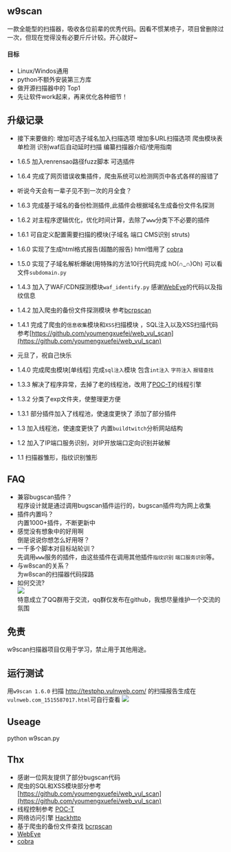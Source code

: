 ## w9scan
一款全能型的扫描器，吸收各位前辈的优秀代码。因看不惯某喷子，项目曾删除过一次，但现在觉得没有必要斤斤计较。开心就好~

#### 目标
- Linux/Windos通用
- python不额外安装第三方库
- 做开源扫描器中的 Top1
- 先让软件work起来，再来优化各种细节！

## 升级记录
- 接下来要做的: 增加可选子域名加入扫描选项 增加多URL扫描选项 爬虫模块表单检测 识别waf后自动延时扫描 编纂扫描器介绍/使用指南

- 1.6.5 加入renrensao路径fuzz脚本 可选插件
- 1.6.4 完成了网页错误收集插件，爬虫系统可以检测网页中各式各样的报错了
- 听说今天会有一辈子见不到一次的月全食？
- 1.6.3 完成基于域名的备份检测插件,此插件会根据域名生成备份文件名探测
- 1.6.2 对主程序逻辑优化，优化时间计算，去除了`www`分类下不必要的插件
- 1.6.1 可自定义配置需要扫描的模块(子域名 端口 CMS识别 struts)
- 1.6.0 实现了生成html格式报告(超酷的报告) html借用了 [cobra](https://github.com/wufeifei/cobra)
- 1.5.0 实现了子域名解析爆破(用特殊的方法10行代码完成 hO(∩_∩)Oh) 可以看文件`subdomain.py`
- 1.4.3 加入了WAF/CDN探测模块`waf_identify.py` 感谢[WebEye](https://github.com/zerokeeper/WebEye/)的代码以及指纹信息
- 1.4.2 加入爬虫的备份文件探测模块 参考[bcrpscan](https://github.com/secfree/bcrpscan)
- 1.4.1 完成了爬虫的`信息收集`模块和`XSS`扫描模块 ，SQL注入以及XSS扫描代码参考[https://github.com/youmengxuefei/web_vul_scan](https://github.com/youmengxuefei/web_vul_scan)
- 元旦了，祝自己快乐
- 1.4.0 完成爬虫模块[单线程] 完成`sql注入`模块 包含`int注入` `字符注入` `报错查找`
- 1.3.3 解决了程序异常，去掉了老的线程池，改用了[POC-T](https://github.com/Xyntax/POC-T/blob/2.0/lib/controller/engine.py)的线程引擎
- 1.3.2 分类了exp文件夹，使整理更方便
- 1.3.1 部分插件加入了线程池，使速度更快了 添加了部分插件
- 1.3 加入线程池，使速度更快了  内置`buildtwitch`分析网站结构
- 1.2 加入了IP端口服务识别，对IP开放端口定向识别并破解
- 1.1 扫描器雏形，指纹识别雏形

## FAQ
- 兼容bugscan插件？  
    程序设计就是通过调用bugscan插件运行的，bugscan插件均为网上收集
- 插件内置吗？  
    内置1000+插件，不断更新中
- 感觉没有想象中的好用啊  
    倒是说说你想怎么好用呀？
- 一千多个脚本对目标站轮训？  
    先调用`www`服务的插件，由这些插件在调用其他插件`指纹识别` `端口服务识别`等。
- 与w8scan的关系？  
    为w8scan的扫描器代码探路
- 如何交流?  
    ![](https://github.com/boy-hack/w9scan/blob/master/images/qqgroup.png)  
    特意成立了QQ群用于交流，qq群仅发布在github，我想尽量维护一个交流的氛围

## 免责
w9scan扫描器项目仅用于学习，禁止用于其他用途。

## 运行测试

用`w9scan 1.6.0` 扫描 http://testphp.vulnweb.com/ 的扫描报告生成在`vulnweb.com_1515587017.html`可自行查看
![](https://github.com/boy-hack/w9scan/blob/master/images/report.png)


## Useage
python w9scan.py

## Thx
- 感谢一位网友提供了部分bugscan代码
- 爬虫的SQL和XSS模块部分参考 [https://github.com/youmengxuefei/web_vul_scan](https://github.com/youmengxuefei/web_vul_scan)
- 线程控制参考 [POC-T](https://github.com/Xyntax/POC-T/blob/2.0/lib/controller/engine.py)
- 网络访问引擎 [Hackhttp](https://github.com/BugScanTeam/hackhttp/)
- 基于爬虫的备份文件查找 [bcrpscan](https://github.com/secfree/bcrpscan)
- [WebEye](https://github.com/zerokeeper/WebEye/)
- [cobra](https://github.com/wufeifei/cobra)